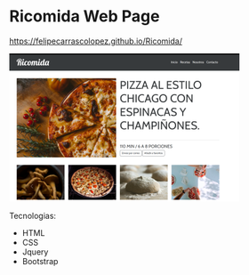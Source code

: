 # Ricomida Web Page

https://felipecarrascolopez.github.io/Ricomida/




![App Screenshot](assets/img/ricomida.png)



Tecnologias:

- HTML
- CSS
- Jquery
- Bootstrap
